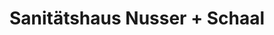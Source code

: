 ---
title: "Sanitätshaus Nusser + Schaal"
url: /heidenheim-an-der-brenz/sanitaetshaus-nusser-schaal/
shop: Sanitätshaus
---